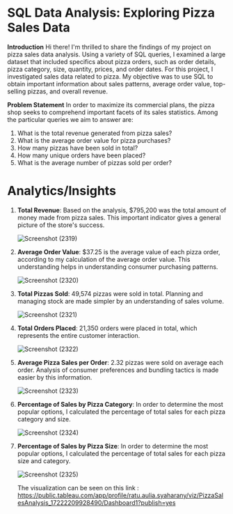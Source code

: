 # SQL Data Analysis: Exploring Pizza Sales Data

**Introduction**
Hi there! I'm thrilled to share the findings of my project on pizza sales data analysis. Using a variety of SQL queries, I examined a large dataset that included specifics about pizza orders, such as order details, pizza category, size, quantity, prices, and order dates. For this project, I investigated sales data related to pizza. My objective was to use SQL to obtain important information about sales patterns, average order value, top-selling pizzas, and overall revenue.

**Problem Statement**
In order to maximize its commercial plans, the pizza shop seeks to comprehend important facets of its sales statistics. Among the particular queries we aim to answer are:
1. What is the total revenue generated from pizza sales?
2. What is the average order value for pizza purchases?
3. How many pizzas have been sold in total?
4. How many unique orders have been placed?
5. What is the average number of pizzas sold per order?

# Analytics/Insights
1. **Total Revenue**: Based on the analysis, $795,200 was the total amount of money made from pizza sales. This important indicator gives a general picture of the store's success.

   ![Screenshot (2319)](https://github.com/user-attachments/assets/78b7b79e-3484-4556-8097-33ff998276fd)
2. **Average Order Value**: $37.25 is the average value of each pizza order, according to my calculation of the average order value. This understanding helps in understanding consumer purchasing patterns.

   ![Screenshot (2320)](https://github.com/user-attachments/assets/ab9d9220-c8eb-4678-8168-8fbae0b2fbe8)
3. **Total Pizzas Sold**: 49,574 pizzas were sold in total. Planning and managing stock are made simpler by an understanding of sales volume.

   ![Screenshot (2321)](https://github.com/user-attachments/assets/00784a52-486d-4d2a-a7c8-c77633a19414)
4. **Total Orders Placed**: 21,350 orders were placed in total, which represents the entire customer interaction.

   ![Screenshot (2322)](https://github.com/user-attachments/assets/15ee91da-7042-4d1a-a299-0d1cf989db5f)
5. **Average Pizza Sales per Order**: 2.32 pizzas were sold on average each order. Analysis of consumer preferences and bundling tactics is made easier by this information.

   ![Screenshot (2323)](https://github.com/user-attachments/assets/7f8f1d78-8d90-413e-a910-e430f3402e15)
6. **Percentage of Sales by Pizza Category**: In order to determine the most popular options, I calculated the percentage of total sales for each pizza category and size.

   ![Screenshot (2324)](https://github.com/user-attachments/assets/753397ed-bfa0-474e-bbde-5ed39fde2a3a)
7. **Percentage of Sales by Pizza Size**: In order to determine the most popular options, I calculated the percentage of total sales for each pizza size and category.

   ![Screenshot (2325)](https://github.com/user-attachments/assets/ba5c7b13-c681-4774-9beb-30d282940572)

   The visualization can be seen on this link : https://public.tableau.com/app/profile/ratu.aulia.syaharany/viz/PizzaSalesAnalysis_17222209928490/Dashboard1?publish=yes 






